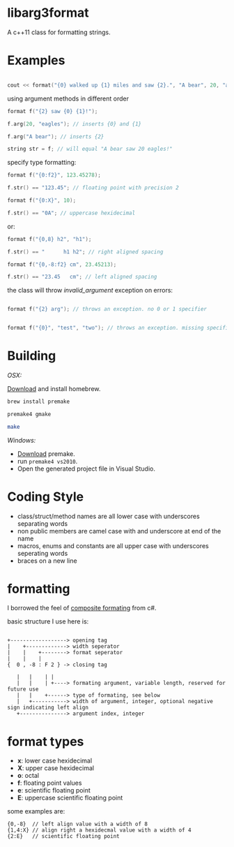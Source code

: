libarg3format
=============

A c++11 class for formatting strings.

Examples
========

```c++

cout << format("{0} walked up {1} miles and saw {2}.", "A bear", 20, "an eagle");

```

using argument methods in different order

```c++
format f("{2} saw {0} {1}!");

f.arg(20, "eagles"); // inserts {0} and {1}

f.arg("A bear"); // inserts {2}

string str = f; // will equal "A bear saw 20 eagles!"
```

specify type formatting:

```c++
format f("{0:f2}", 123.45278);

f.str() == "123.45"; // floating point with precision 2

format f("{0:X}", 10);

f.str() == "0A"; // uppercase hexidecimal

```

or:

```c++
format f("{0,8} h2", "h1");

f.str() == "      h1 h2"; // right aligned spacing

format f("{0,-8:f2} cm", 23.45213);

f.str() == "23.45   cm"; // left aligned spacing

```

the class will throw *invalid_argument* exception on errors:

```c++

format f("{2} arg"); // throws an exception. no 0 or 1 specifier


format f("{0}", "test", "two"); // throws an exception. missing specifier

```

Building
========

*OSX:*

[Download](http://brew.sh) and install homebrew.

```bash
brew install premake

premake4 gmake

make
```

*Windows:*

- [Download](http://industriousone.com/premake/download) premake.
- run <code>premake4 vs2010</code>.
- Open the generated project file in Visual Studio.


Coding Style
============

- class/struct/method names are all lower case with underscores separating words
- non public members are camel case with and underscore at end of the name
- macros, enums and constants are all upper case with underscores seperating words
- braces on a new line


formatting
==========

I borrowed the feel of [composite formating](http://msdn.microsoft.com/en-us/library/txafckwd.aspx) from c#.

basic structure I use here is:

```

+------------------> opening tag
|    +-------------> width seperator
|    |    +--------> format seperator
|    |    |
{  0 , -8 : F 2 } -> closing tag

   |   |    | |
   |   |    | +----> formating argument, variable length, reserved for future use
   |   |    +------> type of formating, see below
   |   +-----------> width of argument, integer, optional negative sign indicating left align
   +---------------> argument index, integer

```

format types
============

- **x**: lower case hexidecimal
- **X**: upper case hexidecimal
- **o**: octal
- **f**: floating point values
- **e**: scientific floating point
- **E**: uppercase scientific floating point

some examples are:

```
{0,-8}  // left align value with a width of 8
{1,4:X} // align right a hexidecmal value with a width of 4
{2:E}   // scientific floating point
```

